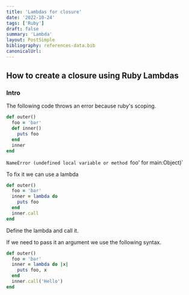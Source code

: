 ```yaml
---
title: 'Lambdas for closure'
date: '2022-10-24'
tags: ['Ruby']
draft: false
summary: 'Lambda'
layout: PostSimple
bibliography: references-data.bib
canonicalUrl:
---
```


## How to create a closure using Ruby Lambdas

### Intro

The following code throws an error because ruby's scoping.

```ruby
def outer()
  foo = 'bar'
  def inner()
    puts foo
  end
  inner
end
```

`NameError (undefined local variable or method `foo' for main:Object)`

To fix it we can use a lambda

```ruby
def outer()
  foo = 'bar'
  inner = lambda do
    puts foo
  end
  inner.call
end
```

Define the lambda and call it.

If we need to pass it an argument we use the following syntax.

```ruby
def outer()
  foo = 'bar'
  inner = lambda do |x|
    puts foo, x
  end
  inner.call('Hello')
end
```
